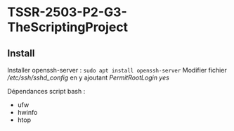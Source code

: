 # TSSR-2503-P2-G3-TheScriptingProject

## Install

Installer openssh-server : `sudo apt install openssh-server`
Modifier fichier */etc/ssh/sshd_config* en y ajoutant *PermitRootLogin yes*

Dépendances script bash :

* ufw
* hwinfo
* htop

